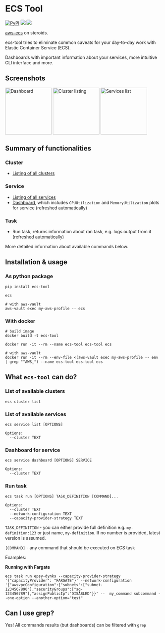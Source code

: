 # ECS Tool
[![PyPI](https://img.shields.io/pypi/v/ecs-tool.svg)](https://pypi.org/project/ecs-tool/) ![](https://img.shields.io/pypi/pyversions/ecs-tool.svg) ![](https://img.shields.io/pypi/l/ecs-tool.svg)

[aws-ecs](https://docs.aws.amazon.com/cli/latest/reference/ecs/index.html) on steroids.

ecs-tool tries to eliminate common caveats for your day-to-day work with Elastic Container Service (ECS).

Dashboards with important information about your services, more intuitive CLI interface and more.

## Screenshots
<a href="https://user-images.githubusercontent.com/164009/127609861-145265c3-5b1a-4ed2-a55b-2d400f7b0975.png" title="Dashboard"><img width="150" alt="Dashboard" src="https://user-images.githubusercontent.com/164009/127609795-ac1a5684-a334-418b-932f-15880bfe7066.png"></a>
<a href="https://user-images.githubusercontent.com/164009/127610177-ca44d337-a2a3-469b-b413-8221e9c4598e.png" title="Cluster listing"><img width="150" alt="Cluster listing" src="https://user-images.githubusercontent.com/164009/127610175-c3ebd211-dc65-4770-8f69-360c1fb5bf89.png"></a>
<a href="https://user-images.githubusercontent.com/164009/127610437-3d2f153e-7554-4284-9454-cfed8e2a3ac8.png" title="Serices list"><img width="150" alt="Services list" src="https://user-images.githubusercontent.com/164009/127610439-e8d0b543-3062-47c8-918f-4edd30bdf6eb.png"></a>

## Summary of functionalities
### Cluster
* <a href="https://user-images.githubusercontent.com/164009/127610177-ca44d337-a2a3-469b-b413-8221e9c4598e.png">Listing of all clusters</a>
### Service
* <a href="https://user-images.githubusercontent.com/164009/127610437-3d2f153e-7554-4284-9454-cfed8e2a3ac8.png">Listing of all services</a>
* <a href="https://user-images.githubusercontent.com/164009/127609861-145265c3-5b1a-4ed2-a55b-2d400f7b0975.png">Dashboard</a>, which includes `CPUUtilization` and `MemoryUtilization` plots for service (refreshed automatically)
### Task
* Run task, returns information about ran task, e.g. logs output from it (refreshed automatically)

More detailed information about available commands below.

## Installation & usage

### As python package
```shell
pip install ecs-tool

ecs

# with aws-vault
aws-vault exec my-aws-profile -- ecs 
```

### With docker
```shell
# build image
docker build -t ecs-tool

docker run -it --rm --name ecs-tool ecs-tool ecs

# with aws-vault
docker run -it --rm --env-file <(aws-vault exec my-aws-profile -- env | grep "^AWS_") --name ecs-tool ecs-tool ecs
```

## What `ecs-tool` can do?

### List of available clusters
```shell
ecs cluster list
```

### List of available services
```shell
ecs service list [OPTIONS]

Options:
  --cluster TEXT
```

### Dashboard for service
```shell
ecs service dashboard [OPTIONS] SERVICE

Options:
  --cluster TEXT
```

### Run task
```shell
ecs task run [OPTIONS] TASK_DEFINITION [COMMAND]...

Options:
  --cluster TEXT
  --network-configuration TEXT
  --capacity-provider-strategy TEXT
```

`TASK_DEFINITION` - you can either provide full definition e.g. `my-definition:123` or just name, `my-definition`. If no number is provided, latest version is assumed.

`[COMMAND]` - any command that should be executed on ECS task

Examples:

**Running with Fargate**
```shell
ecs task run epsy-dynks --capacity-provider-strategy '{"capacityProvider": "FARGATE"}' --network-configuration '{"awsvpcConfiguration":{"subnets":["subnet-1234567890"],"securityGroups":["sg-123456789"],"assignPublicIp":"DISABLED"}}' --  my_command subcommand --one-option --another-option="test"
```

## Can I use grep?
Yes! All commands results (but dashboards) can be filtered with `grep`

